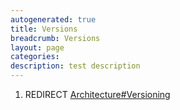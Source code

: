 ```yaml
---
autogenerated: true
title: Versions
breadcrumb: Versions
layout: page
categories: 
description: test description
---
```


1.  REDIRECT [Architecture\#Versioning](Architecture#Versioning "wikilink")
